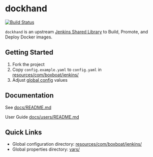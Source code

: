 # dockhand

[![Build Status](https://travis-ci.org/boxboat/dockhand.svg?branch=master)](https://travis-ci.org/boxboat/dockhand)

`dockhand` is an upstream [Jenkins Shared Library](https://jenkins.io/doc/book/pipeline/shared-libraries/) to Build, Promote, and Deploy Docker images.

## Getting Started

1. Fork the project
2. Copy `config.example.yaml` to `config.yaml` in [resources/com/boxboat/jenkins/](resources/com/boxboat/jenkins/)
3. Adjust [global config](docs/config/global.md) values

## Documentation

See [docs/README.md](docs/README.md)

User Guide [docs/users/README.md](docs/users/README.md)

## Quick Links

- Global configuration directory: [resources/com/boxboat/jenkins/](resources/com/boxboat/jenkins/)
- Global properties directory: [vars/](vars/)
